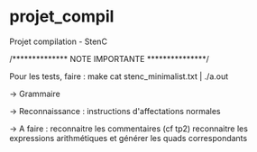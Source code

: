 projet_compil
=============

Projet compilation - StenC


/**************
NOTE IMPORTANTE
***************/

Pour les tests, faire :
make 
cat stenc_minimalist.txt | ./a.out





-> Grammaire

-> Reconnaissance : instructions d'affectations normales

-> A faire : 
	reconnaitre les commentaires (cf tp2)
	reconnaitre les expressions arithmétiques et générer les quads correspondants